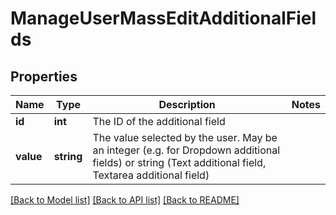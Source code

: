 # ManageUserMassEditAdditionalFields

## Properties
Name | Type | Description | Notes
------------ | ------------- | ------------- | -------------
**id** | **int** | The ID of the additional field | 
**value** | **string** | The value selected by the user. May be an integer (e.g. for Dropdown additional fields) or string (Text additional field, Textarea additional field) | 

[[Back to Model list]](../README.md#documentation-for-models) [[Back to API list]](../README.md#documentation-for-api-endpoints) [[Back to README]](../README.md)


